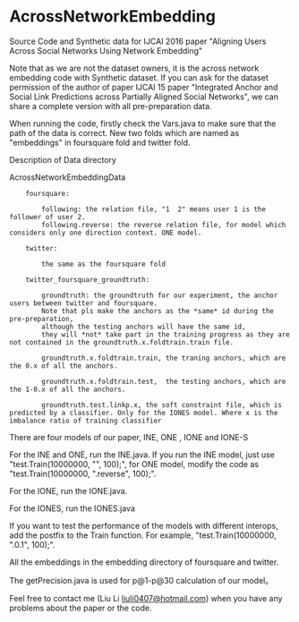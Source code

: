 # AcrossNetworkEmbedding
Source Code and Synthetic data for IJCAI 2016 paper "Aligning Users Across Social Networks Using Network Embedding"

Note that as we are not the dataset owners, it is the across network embedding code with Synthetic dataset. If you can ask for the dataset permission of the author of paper IJCAI 15 paper "Integrated Anchor and Social Link Predictions across Partially Aligned Social Networks", we can share a complete version with all pre-preparation data.

When running the code, firstly check the Vars.java to make sure that the path of the data is correct.  New two folds which are named as "embeddings" in foursquare fold and twitter fold.

Description of Data directory

   AcrossNetworkEmbeddingData
   
   		foursquare:
   		
   			following: the relation file, "1  2" means user 1 is the follower of user 2.  			   			
   			following.reverse: the reverse relation file, for model which considers only one direction context. ONE model.
   			
   		twitter:
   		
   			the same as the foursquare fold
   			
   		twitter_foursquare_groundtruth:
   		
   			groundtruth: the groundtruth for our experiment, the anchor users between twitter and foursquare. 
   			Note that pls make the anchors as the *same* id during the pre-preparation, 
   			although the testing anchors will have the same id, 
   			they will *not* take part in the training progress as they are not contained in the groundtruth.x.foldtrain.train file.	
   			
   			groundtruth.x.foldtrain.train, the traning anchors, which are the 0.x of all the anchors.
   			
   			groundtruth.x.foldtrain.test,  the testing anchors, which are the 1-0.x of all the anchors.
   			
   			groundtruth.test.linkp.x, the soft constraint file, which is predicted by a classifier. Only for the IONES model. Where x is the imbalance ratio of training classifier
   			

There are four models of our paper, INE, ONE , IONE and IONE-S

For the INE and ONE, run the INE.java. If you run the INE model, just use "test.Train(10000000, "", 100);", for ONE model,
modify the code as "test.Train(10000000, ".reverse", 100);".

For the IONE, run the IONE.java.

For the IONES, run the IONES.java

If you want to test the performance of the models with different interops, add the postfix to the Train function. For example,
"test.Train(10000000, ".0.1", 100);".

All the embeddings in the embedding directory of foursquare and twitter.

The getPrecision.java is used for p@1-p@30 calculation of our model。

Feel free to contact me (Liu Li liuli0407@hotmail.com) when you have any problems about the paper or the code. 
